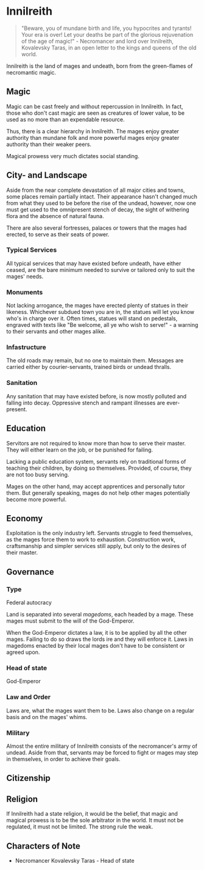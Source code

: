 # Innilreith
> "Beware, you of mundane birth and life, you hypocrites and tyrants! Your era is over! Let your deaths be part of the glorious rejuvenation of the age of magic!" - Necromancer and lord over Innilreith, Kovalevsky Taras, in an open letter to the kings and queens of the old world.

Innilreith is the land of mages and undeath, born from the green-flames of necromantic magic. 

## Magic
Magic can be cast freely and without repercussion in Innilreith. In fact, those who don't cast magic are seen as creatures of lower value, to be used as no more than an expendable resource.

Thus, there is a clear hierarchy in Innilreith. The mages enjoy greater authority than mundane folk and more powerful mages enjoy greater authority than their weaker peers. 

Magical prowess very much dictates social standing. 

## City- and Landscape
Aside from the near complete devastation of all major cities and towns, some places remain partially intact. Their appearance hasn't changed much from what they used to be before the rise of the undead, however, now one must get used to the omnipresent stench of decay, the sight of withering flora and the absence of natural fauna. 

There are also several fortresses, palaces or towers that the mages had erected, to serve as their seats of power. 

### Typical Services
All typical services that may have existed before undeath, have either ceased, are the bare minimum needed to survive or tailored only to suit the mages' needs.

### Monuments
Not lacking arrogance, the mages have erected plenty of statues in their likeness. Whichever subdued town you are in, the statues will let you know who's in charge over it. Often times, statues will stand on pedestals, engraved with texts like "Be welcome, all ye who wish to serve!" - a warning to their servants and other mages alike. 

### Infastructure
The old roads may remain, but no one to maintain them. Messages are carried either by courier-servants, trained birds or undead thralls. 

### Sanitation
Any sanitation that may have existed before, is now mostly polluted and falling into decay. Oppressive stench and rampant illnesses are ever-present.

## Education
Servitors are not required to know more than how to serve their master. They will either learn on the job, or be punished for failing. 

Lacking a public education system, servants rely on traditional forms of teaching their children, by doing so themselves. Provided, of course, they are not too busy serving. 

Mages on the other hand, may accept apprentices and personally tutor them. But generally speaking, mages do not help other mages potentially become more powerful. 

## Economy
Exploitation is the only industry left. Servants struggle to feed themselves, as the mages force them to work to exhaustion. Construction work, craftsmanship and simpler services still apply, but only to the desires of their master. 

## Governance
### Type
Federal autocracy

Land is separated into several *magedoms*, each headed by a mage. These mages must submit to the will of the God-Emperor. 

When the God-Emperor dictates a law, it is to be applied by all the other mages. Failing to do so draws the lords ire and they will enforce it. Laws in magedoms enacted by their local mages don't have to be consistent or agreed upon. 

### Head of state
God-Emperor

### Law and Order
Laws are, what the mages want them to be. Laws also change on a regular basis and on the mages' whims. 

### Military
Almost the entire military of Innilreith consists of the necromancer's army of undead. Aside from that, servants may be forced to fight or mages may step in themselves, in order to achieve their goals. 

## Citizenship

## Religion
If Innilreith had a state religion, it would be the belief, that magic and magical prowess is to be the sole arbitrator in the world. It must not be regulated, it must not be limited. The strong rule the weak. 

## Characters of Note
* Necromancer Kovalevsky Taras - Head of state